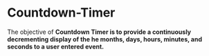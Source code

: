 # Countdown-Timer
The objective of <b color="blue">Countdown<b/> Timer is to provide a continuously decrementing display of the he months, days, hours, minutes, and seconds to a user entered event.
